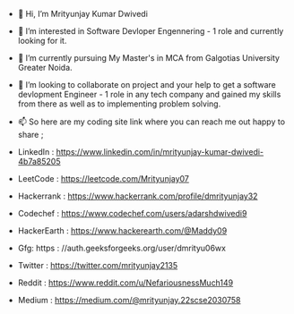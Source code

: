 - 👋 Hi, I’m Mrityunjay Kumar Dwivedi
- 👀 I’m interested in Software Devloper Engennering - 1 role  and currently looking for it.
- 🌱 I’m currently pursuing My Master's in MCA  from Galgotias University Greater Noida.
- 💞️ I’m looking to collaborate on  project and your help to get a software devlopment Engineer - 1 role in any  tech company and gained my skills from there as well as to implementing problem solving.
- 📫 So here are my coding site link where you can reach me out  happy to share ;
  
- LinkedIn : https://www.linkedin.com/in/mrityunjay-kumar-dwivedi-4b7a85205
- LeetCode : https://leetcode.com/Mrityunjay07
- Hackerrank : https://www.hackerrank.com/profile/dmrityunjay32
- Codechef : https://www.codechef.com/users/adarshdwivedi9
- HackerEarth : https://www.hackerearth.com/@Maddy09
- Gfg: https : //auth.geeksforgeeks.org/user/dmrityu06wx
- Twitter : https://twitter.com/mrityunjay2135
- Reddit :  https://www.reddit.com/u/NefariousnessMuch149
- Medium : https://medium.com/@mrityunjay.22scse2030758

<!---
Maaady/Maaady is a ✨ special ✨ repository because its `README.md` (this file) appears on your GitHub profile.
You can click the Preview link to take a look at your changes.
--->

